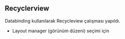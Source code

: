 ## Recyclerview
Databinding kullanılarak Recycleview çalışması yapıldı.
- Layout manager (görünüm düzeni) seçimi için

